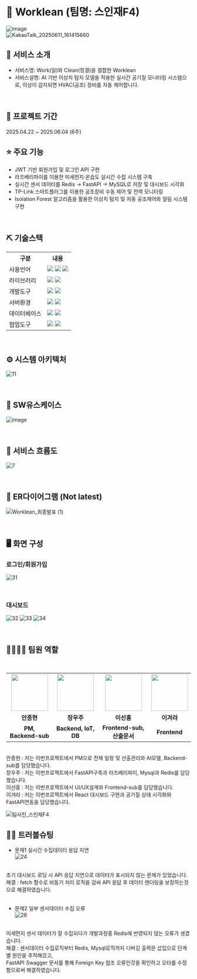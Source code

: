 # 📎 Worklean (팀명: 스인재F4)
![image](https://github.com/user-attachments/assets/53020f39-9864-4ca8-af46-07fd684ad002) <br>
![KakaoTalk_20250611_161415660](https://github.com/user-attachments/assets/2287adb4-1513-4286-ac93-425f48b5168b)




## 👀 서비스 소개
* 서비스명:  Work(일)와 Clean(청결)을 결합한 Worklean
* 서비스설명: AI 기반 이상치 탐지 모델을 적용한 실시간 공기질 모니터링 시스템으로, 이상이 감지되면 HVAC(공조) 장비를 자동 제어합니다.
<br>

## 📅 프로젝트 기간
2025.04.22 ~ 2025.06.04 (6주)
<br>

## ⭐ 주요 기능
* JWT 기반 회원가입 및 로그인 API 구현
* 라즈베리파이를 이용한 미세먼지·온습도 실시간 수집 시스템 구축
* 실시간 센서 데이터를 Redis → FastAPI → MySQL로 저장 및 대시보드 시각화
* TP-Link 스마트플러그를 이용한 공조장비 수동 제어 및 전력 모니터링
* Isolation Forest 알고리즘을 활용한 이상치 탐지 및 자동 공조제어와 알림 시스템 구현
<br>

## ⛏ 기술스택
<table>
    <tr>
        <th>구분</th>
        <th>내용</th>
    </tr>
    <tr>
        <td>사용언어</td>
        <td>
            <img src="https://img.shields.io/badge/python-3670A0?style=for-the-badge&logo=python&logoColor=ffdd54"/>
            <img src="https://img.shields.io/badge/CSS3-1572B6?style=for-the-badge&logo=CSS3&logoColor=white"/>
            <img src="https://img.shields.io/badge/JavaScript-F7DF1E?style=for-the-badge&logo=JavaScript&logoColor=white"/>
        </td>
    </tr>
    <tr>
        <td>라이브러리</td>
        <td>
            <img src="https://img.shields.io/badge/BootStrap-7952B3?style=for-the-badge&logo=BootStrap&logoColor=white"/>
            <img src="https://img.shields.io/badge/React-61DAFB?style=flat-square&logo=React&logoColor=black"/>
        </td>
    </tr>
    <tr>
        <td>개발도구</td>
        <td>
            <img src="https://img.shields.io/badge/PyCharm-000000?style=flat-square&logo=PyCharm&logoColor=white"/>
            <img src="https://img.shields.io/badge/Visual%20Studio%20Code-007ACC?logo=visualstudiocode&logoColor=fff&style=plastic"/>
        </td>
    </tr>
    <tr>
        <td>서버환경</td>
        <td>
            <img src="https://img.shields.io/badge/FastAPI-005571?style=for-the-badge&logo=fastapi"/>
            <img src="https://img.shields.io/badge/Node.js-339933?style=flat-square&logo=Node.js&logoColor=white"/>
        </td>
    </tr>
    <tr>
        <td>데이터베이스</td>
        <td>
            <img src="https://img.shields.io/badge/MySQL-4479A1?style=for-the-badge&logo=MySQL&logoColor=white"/>
            <img src="https://img.shields.io/badge/Redis-DC382D?style=for-the-badge&logo=redis&logoColor=white"/>
        </td>
    </tr>
    <tr>
        <td>협업도구</td>
        <td>
            <img src="https://img.shields.io/badge/Git-F05032?style=for-the-badge&logo=Git&logoColor=white"/>
            <img src="https://img.shields.io/badge/GitHub-181717?style=for-the-badge&logo=GitHub&logoColor=white"/>
        </td>
    </tr>
</table>


<br>

## ⚙ 시스템 아키텍처
![11](https://github.com/user-attachments/assets/5fa83083-f2e8-4f61-8fe7-1f55da86eb17)

<br>

## 📌 SW유스케이스
![image](https://github.com/user-attachments/assets/ba3a89d7-ade4-4da4-85a7-96d7d2de0c0f)

<br>

## 📌 서비스 흐름도
![7](https://github.com/user-attachments/assets/04ea4a4b-be52-4a96-a1b2-1643d9b4f5b5)

<br>

## 📌 ER다이어그램 (Not latest)
![Worklean_최종발표 (1)](https://github.com/user-attachments/assets/9557a0eb-05b2-4a16-a3e4-7df41563bd62)

<br>

## 🖥 화면 구성

### 로그인/회원가입
![31](https://github.com/user-attachments/assets/7912ae07-d824-462f-bdcb-b6d42bc783f7)

<br>

### 대시보드
![32](https://github.com/user-attachments/assets/b1a42591-7fe7-4ea1-81a7-5216c736073d)
![33](https://github.com/user-attachments/assets/ec8aa123-371b-4743-bb9c-3ada13f6e139)
![34](https://github.com/user-attachments/assets/1aceae85-a1fa-4813-857d-28f8fb8f7de4)

<br>


## 👨‍👩‍👦‍👦 팀원 역할
<table>
  <tr>
    <td align="center"><img src="https://github.com/user-attachments/assets/0a2025cb-111c-458e-a33b-505afa6e7052" height="100"/></td>
    <td align="center"><img src="https://github.com/user-attachments/assets/19408550-788e-40f8-b2db-e58cf26e6d45" width="100" height="100"/></td>
    <td align="center"><img src="https://github.com/user-attachments/assets/32159e0c-0d85-4ed0-9218-e418f5f5a1f2" width="100" height="100"/></td>
    <td align="center"><img src="https://github.com/user-attachments/assets/86566b46-f22d-4001-857a-f4d79e9ff3b9" width="100" height="100"/></td>
    
  </tr>
  <tr>
    <td align="center"><strong>안종현</strong></td>
    <td align="center"><strong>장우주</strong></td>
    <td align="center"><strong>이선홍</strong></td>
    <td align="center"><strong>이겨라</strong></td>
  </tr>
  <tr>
    <td align="center"><b>PM, Backend-sub</b></td>
    <td align="center"><b>Backend, IoT, DB</b></td>
    <td align="center"><b>Frontend-sub, 산출문서</b></td>
    <td align="center"><b>Frontend</b></td>
  </tr>
  <br>
</table><br>
안종현 : 저는 이번프로젝트에서 PM으로 전체 일정 및 산출관리와 AI모델, Backend-sub를 담당했습니다. <br>
장우주 : 저는 이번프로젝트에서 FastAPI구축과 라즈베리파이, Mysql과 Redis를 담당했습니다. <br>
이선홍 : 저는 이번프로젝트에서 UI/UX설계와 Frontend-sub를 담당했습니다. <br>
이겨라 : 저는 이번프로젝트에서 React 대시보드 구현과 공기질 상태 시각화와 FastAPI연동을 담당했습니다. <br>

![팀사진_스인재F4](https://github.com/user-attachments/assets/57b700cd-7f69-4059-a539-b5aa376bcfa2)

## 🤾‍♂️ 트러블슈팅

  
* 문제1 실시간 수집데이터 응답 지연<br>
![24](https://github.com/user-attachments/assets/78ac02a9-3669-4eed-88c5-692fff54e0c9)

<br>
초기 대시보드 로딩 시 API 응답 지연으로 데이터가 표시되지 않는 문제가 있었습니다.<br>
해결 : fetch 함수로 비동기 처리 로직을 감싸 API 응답 후 데이터 렌더링을 보장하는것으로 해결하였습니다. <br><br>

* 문제2 일부 센서데이터 수집 오류<br>
![26](https://github.com/user-attachments/assets/95acb252-6fa1-45d0-990e-7dae6dec474b)

<br>
미세먼지 센서 데이터가 잘 수집되다가 개발과정중 Redis에 반영되지 않는 오류가 생겼습니다.<br>
해결 : 센서데이터 수집로직부터 Redis, Mysql로직까지 디버깅 출력문 삽입으로 단계별 원인을 추적해갔고, <br>
FastAPI Swagger 문서를 통해 Foreign Key 참조 오류인것을 확인하고 오타를 수정함으로써 해결하였습니다.





